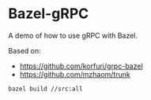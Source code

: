 # Bazel-gRPC

A demo of how to use gRPC with Bazel.

Based on:
* https://github.com/korfuri/grpc-bazel
* https://github.com/mzhaom/trunk


`bazel build //src:all`
